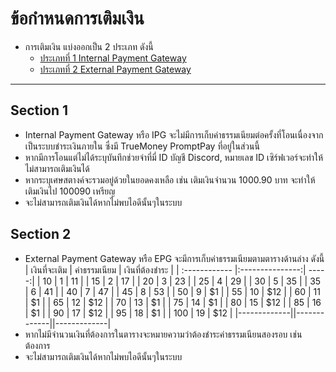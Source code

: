 # ข้อกำหนดการเติมเงิน
- การเติมเงิน แบ่งออกเป็น 2 ประเภท ดังนี้
  - [ประเภทที่ 1 Internal Payment Gateway](#section-1)
  - [ประเภทที่ 2 External Payment Gateway](#section-2)
---
## Section 1
- Internal Payment Gateway หรือ IPG จะไม่มีการเก็บค่าธรรมเนียมต่อครั้งที่โอนเนื่องจากเป็นระบบชำระเงินภายใน ซึ่งมี TrueMoney PromptPay ที่อยู่ในส่วนนี้
- หากมีการโอนแต่ไม่ได้ระบุบันทึกช่วยจำที่มี่ ID บัญชี Discord, หมายเลข ID เซิร์ฟเวอร์จะทำให้ไม่สามารถเติมเงินได้
- หากระบุเศษสตางค์จะรวมอยู่ด้วยในยอดคงเหลือ เช่น เติมเงินจำนวน 1000.90 บาท จะทำให้เติมเงินไป 100090 เหรียญ
- จะไม่สามารถเติมเงินได้หากไม่พบไอดีนั้นๆในระบบ
## Section 2
- External Payment Gateway หรือ EPG จะมีการเก็บค่าธรรมเนียมตามตารางด้านล่าง ดังนี้
| เงินที่จะเติม  | ค่าธรรมเนียม  | เงินที่ต้องชำระ |
| :------------ |:---------------:| -----:|
| 10      | 1 | 11 |
| 15      | 2        |   17 |
| 20 |  3       |    23 |
| 25      | 4        |   29 |
| 30 | 5        |    35 |
| 35      | 6        |   41 |
| 40 | 7        |    47 |
| 45      | 8        |  53 |
| 50 | 9        |    $1 |
| 55      | 10        |   $12 |
| 60 | 11        |    $1 |
| 65      | 12        |   $12 |
| 70 | 13        |    $1 |
| 75 | 14        |    $1 |
| 80      | 15        |   $12 |
| 85 | 16        |    $1 |
| 90      | 17        |   $12 |
| 95 | 18        |    $1 |
| 100      | 19        |   $12 |
|-------------||-------------||-------------|
- หากไม่มีจำนวนเงินที่ต้องการในตารางจะหมายความว่าต้องชำระค่าธรรมเนียนสองรอบ เช่น ต้องการ
- จะไม่สามารถเติมเงินได้หากไม่พบไอดีนั้นๆในระบบ
